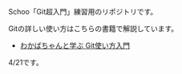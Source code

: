 Schoo「Git超入門」練習用のリポジトリです。

Gitの詳しい使い方はこちらの書籍で解説しています。
- [わかばちゃんと学ぶ Git使い方入門](https://www.amazon.co.jp/dp/B071D4D6XX/)

4/21です。
